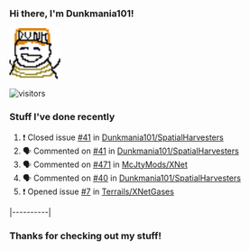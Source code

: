 ### Hi there, I'm Dunkmania101\!
![profile-pic](images/dunkie.png)

![visitors](https://visitor-badge-reloaded.herokuapp.com/badge?page_id=Dunkmania101.Dunkmania101&color=00cf00)

### Stuff I've done recently
<!--START_SECTION:activity-->
1. ❗️ Closed issue [#41](https://github.com/Dunkmania101/SpatialHarvesters/issues/41) in [Dunkmania101/SpatialHarvesters](https://github.com/Dunkmania101/SpatialHarvesters)
2. 🗣 Commented on [#41](https://github.com/Dunkmania101/SpatialHarvesters/issues/41) in [Dunkmania101/SpatialHarvesters](https://github.com/Dunkmania101/SpatialHarvesters)
3. 🗣 Commented on [#471](https://github.com/McJtyMods/XNet/issues/471) in [McJtyMods/XNet](https://github.com/McJtyMods/XNet)
4. 🗣 Commented on [#40](https://github.com/Dunkmania101/SpatialHarvesters/issues/40) in [Dunkmania101/SpatialHarvesters](https://github.com/Dunkmania101/SpatialHarvesters)
5. ❗️ Opened issue [#7](https://github.com/Terrails/XNetGases/issues/7) in [Terrails/XNetGases](https://github.com/Terrails/XNetGases)
<!--END_SECTION:activity-->
|----------|
### Thanks for checking out my stuff\!
